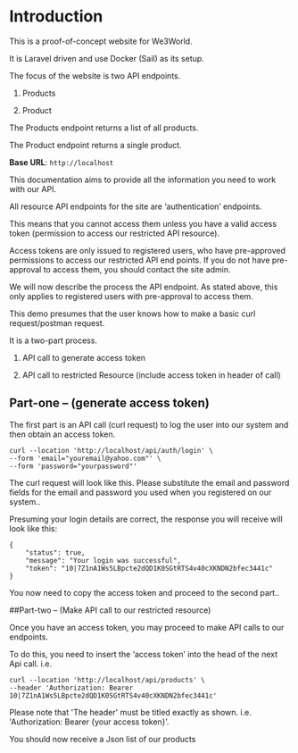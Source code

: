 # Introduction

This is a proof-of-concept website for We3World.

It is Laravel driven and use Docker (Sail) as its setup.


The focus of the website is two API endpoints.

1.	Products

2.	Product

The Products endpoint returns a list of all products.

The Product endpoint returns a single product.


<aside>
    <strong>Base URL</strong>: <code>http://localhost</code>
</aside>

This documentation aims to provide all the information you need to work with our API.

All resource API endpoints for the site are ‘authentication’ endpoints.

This means that you cannot access them unless you have a valid access token (permission to access our restricted API resource).

Access tokens are only issued to registered users, who have pre-approved permissions to access our restricted API end points. If you do not have pre-approval to access them, you should contact the site admin.

We will now describe the process the API endpoint. As stated above, this only applies to registered users with pre-approval to access them.

This demo presumes that the user knows how to make a basic curl request/postman request.

It is a two-part process.

1. API call to generate access token

2. API call to restricted Resource (include access token in header of call)


## Part-one – (generate access token)

The first part is an API call (curl request) to log the user into our system and then obtain an access token.


    curl --location 'http://localhost/api/auth/login' \
    --form 'email="youremail@yahoo.com"' \
    --form 'password="yourpassword"'

<aside>The curl request will look like this.
Please substitute the email and password fields for the email and password you used when you registered on our system..</aside>



Presuming your login details are correct, the response you will receive will look like this:

    {
        "status": true,
        "message": "Your login was successful",
        "token": "10|7Z1nA1Ws5LBpcte2dQD1K0SGtRTS4v40cXKNDN2bfec3441c"
    }


<aside>You now need to copy the access token and proceed to the second part..</aside>



##Part-two – (Make API call to our restricted resource)

Once you have an access token, you may proceed to make API calls to our endpoints.

To do this, you need to insert the ‘access token’ into the head of the next Api call. i.e.

    curl --location 'http://localhost/api/products' \
    --header 'Authorization: Bearer 10|7Z1nA1Ws5LBpcte2dQD1K0SGtRTS4v40cXKNDN2bfec3441c'

<aside>Please note that 'The header' must be titled exactly as shown. i.e. 'Authorization: Bearer {your access token}’.</aside>


You should now receive a Json list of our products



